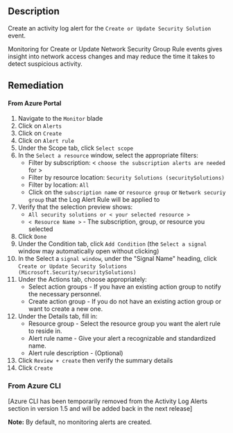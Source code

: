 ## Description

Create an activity log alert for the `Create or Update Security Solution` event.

Monitoring for Create or Update Network Security Group Rule events gives insight into network access changes and may reduce the time it takes to detect suspicious activity.

## Remediation

#### From Azure Portal

  1. Navigate to the `Monitor` blade
  2. Click on `Alerts`
  3. Click on `Create`
  4. Click on `Alert rule`
  5. Under the Scope tab, click `Select scope`
  6. In the `Select a resource` window, select the appropriate filters:
        - Filter by subscription: < `choose the subscription alerts are needed` for >
        - Filter by resource location: `Security Solutions (securitySolutions)`
        - Filter by location: `All`
        - Click on the `subscription name` or `resource group` or `Network securiy group` that the Log Alert Rule will be applied to
  7. Verify that the selection preview shows:
        - `All security solutions or < your selected resource >`
        - `< Resource Name >` - The subscription, group, or resource you selected
  8. Click `Done`
  9. Under the Condition tab, click `Add Condition` (the `Select a signal` window may automatically open without clicking)
  10. In the Select a `signal window`, under the "Signal Name" heading, click `Create or Update Security Solutions (Microsoft.Security/securitySolutions)`
  11. Under the Actions tab, choose appropriately:
       - Select action groups - If you have an existing action group to notify the necessary personnel.
       - Create action group - If you do not have an existing action group or want to create a new one.
  12. Under the Details tab, fill in:
        -  Resource group - Select the resource group you want the alert rule to reside in.
        - Alert rule name - Give your alert a recognizable and standardized name.
        - Alert rule description - (Optional)
  13. Click `Review + create` then verify the summary details
  14. Click `Create`

### From Azure CLI

[Azure CLI has been temporarily removed from the Activity Log Alerts section in version 1.5 and will be added back in the next release]

**Note:** By default, no monitoring alerts are created.
